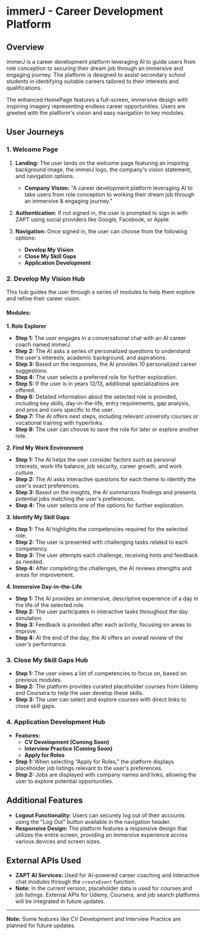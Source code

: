 # immerJ - Career Development Platform

## Overview

immerJ is a career development platform leveraging AI to guide users from role conception to securing their dream job through an immersive and engaging journey. The platform is designed to assist secondary school students in identifying suitable careers tailored to their interests and qualifications.

The enhanced HomePage features a full-screen, immersive design with inspiring imagery representing endless career opportunities. Users are greeted with the platform's vision and easy navigation to key modules.

## User Journeys

### 1. Welcome Page

1. **Landing:** The user lands on the welcome page featuring an inspiring background image, the immerJ logo, the company's vision statement, and navigation options.

   - **Company Vision:** "A career development platform leveraging AI to take users from role conception to working their dream job through an immersive & engaging journey."

2. **Authentication:** If not signed in, the user is prompted to sign in with ZAPT using social providers like Google, Facebook, or Apple.

3. **Navigation:** Once signed in, the user can choose from the following options:

   - **Develop My Vision**
   - **Close My Skill Gaps**
   - **Application Development**

### 2. Develop My Vision Hub

This hub guides the user through a series of modules to help them explore and refine their career vision.

#### Modules:

**1. Role Explorer**

- **Step 1:** The user engages in a conversational chat with an AI career coach named immerJ.
- **Step 2:** The AI asks a series of personalized questions to understand the user's interests, academic background, and aspirations.
- **Step 3:** Based on the responses, the AI provides 10 personalized career suggestions.
- **Step 4:** The user selects a preferred role for further exploration.
- **Step 5:** If the user is in years 12/13, additional specializations are offered.
- **Step 6:** Detailed information about the selected role is provided, including key skills, day-in-the-life, entry requirements, gap analysis, and pros and cons specific to the user.
- **Step 7:** The AI offers next steps, including relevant university courses or vocational training with hyperlinks.
- **Step 8:** The user can choose to save the role for later or explore another role.

**2. Find My Work Environment**

- **Step 1:** The AI helps the user consider factors such as personal interests, work-life balance, job security, career growth, and work culture.
- **Step 2:** The AI asks interactive questions for each theme to identify the user's exact preferences.
- **Step 3:** Based on the insights, the AI summarizes findings and presents potential jobs matching the user's preferences.
- **Step 4:** The user selects one of the options for further exploration.

**3. Identify My Skill Gaps**

- **Step 1:** The AI highlights the competencies required for the selected role.
- **Step 2:** The user is presented with challenging tasks related to each competency.
- **Step 3:** The user attempts each challenge, receiving hints and feedback as needed.
- **Step 4:** After completing the challenges, the AI reviews strengths and areas for improvement.

**4. Immersive Day-in-the-Life**

- **Step 1:** The AI provides an immersive, descriptive experience of a day in the life of the selected role.
- **Step 2:** The user participates in interactive tasks throughout the day simulation.
- **Step 3:** Feedback is provided after each activity, focusing on areas to improve.
- **Step 4:** At the end of the day, the AI offers an overall review of the user's performance.

### 3. Close My Skill Gaps Hub

- **Step 1:** The user views a list of competencies to focus on, based on previous modules.
- **Step 2:** The platform provides curated placeholder courses from Udemy and Coursera to help the user develop these skills.
- **Step 3:** The user can select and explore courses with direct links to close skill gaps.

### 4. Application Development Hub

- **Features:**
  - **CV Development (Coming Soon)**
  - **Interview Practice (Coming Soon)**
  - **Apply for Roles**
- **Step 1:** When selecting "Apply for Roles," the platform displays placeholder job listings relevant to the user's preferences.
- **Step 2:** Jobs are displayed with company names and links, allowing the user to explore potential opportunities.

## Additional Features

- **Logout Functionality:** Users can securely log out of their accounts using the "Log Out" button available in the navigation header.
- **Responsive Design:** The platform features a responsive design that utilizes the entire screen, providing an immersive experience across various devices and screen sizes.

## External APIs Used

- **ZAPT AI Services:** Used for AI-powered career coaching and interactive chat modules through the `createEvent` function.
- **Note:** In the current version, placeholder data is used for courses and job listings. External APIs for Udemy, Coursera, and job search platforms will be integrated in future updates.

---

**Note:** Some features like CV Development and Interview Practice are planned for future updates.
